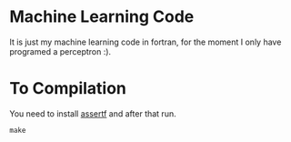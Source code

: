 # Machine Learning Code
It is just my machine learning code in fortran, for the moment I only have programed a perceptron :).
# To Compilation
You need to install [assertf](https://github.com/alecksandr26/assert-fortran/blob/main/README.md) and after that run.
```
make
```
